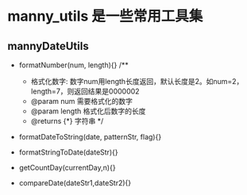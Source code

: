 # manny_utils 是一些常用工具集
## mannyDateUtils
- formatNumber(num, length){}
    /**
     * 格式化数字: 数字num用length长度返回，默认长度是2。如num=2，length=7，则返回结果是0000002
     * @param num 需要格式化的数字
     * @param length 格式化后数字的长度
     * @returns {*} 字符串
     */



- formatDateToString(date, patternStr, flag){}
- formatStringToDate(dateStr){}
- getCountDay(currentDay,n){}
- compareDate(dateStr1,dateStr2){}